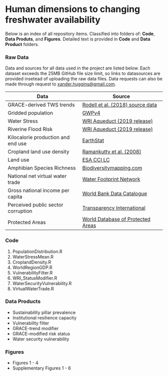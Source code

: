 # Human dimensions to changing freshwater availability

Below is an index of all repository items. Classified into folders of: **Code**, **Data Produts**, and **Figures**. Detailed text is provided in **Code** and **Data Product** folders.

### Raw Data
Data and sources for all data used in the project are listed below. Each dataset exceeds the 25MB GitHub file size limit, so links to datasources are provided insetead of uploading the raw data files. Data requests can also be made through request to xander.huggins@gmail.com.

Data | Source
------------ | -------------
GRACE-derived TWS trends | [Rodell et al. (2018) source data](https://www.nature.com/articles/s41586-018-0123-1)
Gridded population |  [GWPv4](https://sedac.ciesin.columbia.edu/data/collection/gpw-v4)
Water Stress | [WRI Aqueduct (2019 release)](https://www.wri.org/aqueduct)
Riverine Flood Risk | [WRI Aqueduct (2019 release)](https://www.wri.org/aqueduct)
Kilocalorie production and end use | [EarthStat](http://www.earthstat.org/crop-allocation-food-feed-nonfood/)
Cropland land use density | [Ramankutty et al. (2008)](http://www.earthstat.org/cropland-pasture-area-2000/)
Land use | [ESA CCI LC](https://www.esa-landcover-cci.org/)
Amphibian Species Richness | [Biodiversitymapping.com](https://biodiversitymapping.org/wordpress/index.php/amphibians/)
National net virtual water trade | [Water Footprint Network](https://waterfootprint.org/en/resources/waterstat/international-virtual-water-flow-statistics/)
Gross national income per capita | [World Bank Data Catalogue](https://databank.worldbank.org/data/download/GNIPC.pdf)
Perceived public sector corruption | [Transparency International](https://www.transparency.org/cpi2018)
Protected Areas | [World Database of Protected Areas](https://www.protectedplanet.net/)

### Code
1. PopulationDistribution.R
2. WaterStressMean.R
3. CroplandDensity.R
4. WorldRegionGDP.R
5. VulnerabilityFilter.R
6. WRI_StatusModifier.R
7. WaterSecurityVulnerability.R
8. VirtualWaterTrade.R

### Data Products
* Sustainability pillar prevalence
* Institutional resilience capacity
* Vulnerability filter
* GRACE-trend modifier
* GRACE-modified risk status
* Water security vulnerability

### Figures
* Figures 1 - 4
* Supplementary Figures 1 - 6
